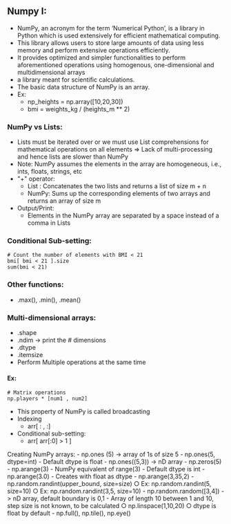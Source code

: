 ## Numpy I:

- NumPy, an acronym for the term ‘Numerical Python’, is a library in Python which is used extensively for efficient mathematical computing. 
- This library allows users to store large amounts of data using less memory and perform extensive operations efficiently. 
- It provides optimized and simpler functionalities to perform aforementioned operations using homogenous, one-dimensional and multidimensional arrays
- a library meant for scientific calculations. 
- The basic data structure of NumPy is an array. 
- Ex: 
  - np_heights = np.array([10,20,30])
  - bmi = weights_kg / (heights_m ** 2)


### NumPy vs Lists:
- Lists must be iterated over or we must use List comprehensions for mathematical operations on all elements => Lack of multi-processing and hence lists are slower than NumPy
- Note: NumPy assumes the elements in the array are homogeneous, i.e., ints, floats, strings, etc
- "+" operator:
  - List : Concatenates the two lists and returns a list of size m + n
  - NumPy: Sums up the corresponding elements of two arrays and returns an array of size m
- Output/Print:
  - Elements in the NumPy array are separated by a space instead of a comma in Lists

### Conditional Sub-setting:
	# Count the number of elements with BMI < 21
	bmi[ bmi < 21 ].size
	sum(bmi < 21)
	
### Other functions:
- .max(), .min(), .mean()

### Multi-dimensional arrays:
- .shape
- .ndim -> print the # dimensions
- .dtype
- .itemsize
- Perform Multiple operations at the same time
 #### Ex:
    # Matrix operations
    np.players * [num1 , num2]
  - This property of NumPy is called broadcasting
- Indexing
  - arr[ : , :]
- Conditional sub-setting:
  - arr[ arr[:0] > 1 ]

Creating NumPy arrays:
	- np.ones (5) -> array of 1s of size 5
	- np.ones(5, dtype=int)
		- Default dtype is float
	- np.ones((5,3)) -> nD array
	- np.zeros(5)
	- np.arange(3)
		- NumPy equivalent of range(3)
		- Default dtype is int
	- np.arange(3.0)
		- Creates with float as dtype 
	- np.arange(3,35,2)
	- np.random.randint(upper_bound, size=size)
		○ Ex: np.random.randint(5, size=10)
		○ Ex: np.random.randint(3,5, size=10)
	- np.random.random([3,4]) -> nD array, default boundary is 0,1
	- Array of length 10 between 1 and 10, step size is not known, to be calculated
		○ np.linspace(1,10,20)
		○ dtype is float by default
	- np.full(), np.tile(), np.eye()

